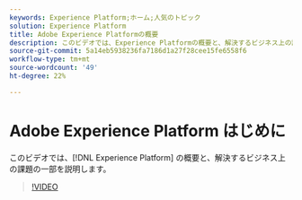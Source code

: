 ```yaml
---
keywords: Experience Platform;ホーム;人気のトピック
solution: Experience Platform
title: Adobe Experience Platformの概要
description: このビデオでは、Experience Platformの概要と、解決するビジネス上の課題の概要を説明します。
source-git-commit: 5a14eb5938236fa7186d1a27f28cee15fe6558f6
workflow-type: tm+mt
source-wordcount: '49'
ht-degree: 22%

---
```



# Adobe Experience Platform はじめに

このビデオでは、[!DNL Experience Platform] の概要と、解決するビジネス上の課題の一部を説明します。

>[!VIDEO](https://video.tv.adobe.com/v/32797?quality=12&learn=on)